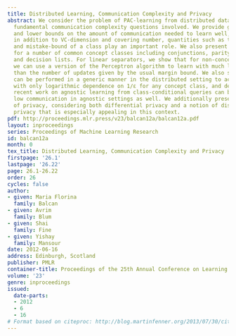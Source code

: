 ```yaml
---
title: Distributed Learning, Communication Complexity and Privacy
abstract: We consider the problem of PAC-learning from distributed data and analyze
  fundamental communication complexity questions involved. We provide general upper
  and lower bounds on the amount of communication needed to learn well, showing that
  in addition to VC-dimension and covering number, quantities such as the teaching-dimension
  and mistake-bound of a class play an important role. We also present tight results
  for a number of common concept classes including conjunctions, parity functions,
  and decision lists. For linear separators, we show that for non-concentrated distributions,
  we can use a version of the Perceptron algorithm to learn with much less communication
  than the number of updates given by the usual margin bound. We also show how boosting
  can be performed in a generic manner in the distributed setting to achieve communication
  with only logarithmic dependence on 1/ε for any concept class, and demonstrate how
  recent work on agnostic learning from class-conditional queries can be used to achieve
  low communication in agnostic settings as well. We additionally present an analysis
  of privacy, considering both differential privacy and a notion of distributional
  privacy that is especially appealing in this context.
pdf: http://proceedings.mlr.press/v23/balcan12a/balcan12a.pdf
layout: inproceedings
series: Proceedings of Machine Learning Research
id: balcan12a
month: 0
tex_title: Distributed Learning, Communication Complexity and Privacy
firstpage: '26.1'
lastpage: '26.22'
page: 26.1-26.22
order: 26
cycles: false
author:
- given: Maria Florina
  family: Balcan
- given: Avrim
  family: Blum
- given: Shai
  family: Fine
- given: Yishay
  family: Mansour
date: 2012-06-16
address: Edinburgh, Scotland
publisher: PMLR
container-title: Proceedings of the 25th Annual Conference on Learning Theory
volume: '23'
genre: inproceedings
issued:
  date-parts:
  - 2012
  - 6
  - 16
# Format based on citeproc: http://blog.martinfenner.org/2013/07/30/citeproc-yaml-for-bibliographies/
---
```


